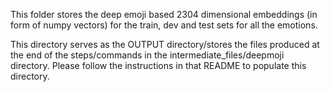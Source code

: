 This folder stores the deep emoji based 2304 dimensional embeddings (in form of numpy vectors) for the train, dev and test sets for all the emotions. 

This directory serves as the OUTPUT directory/stores the files produced at the end of the steps/commands in the intermediate_files/deepmoji directory. Please follow the instructions in that README to populate this directory.